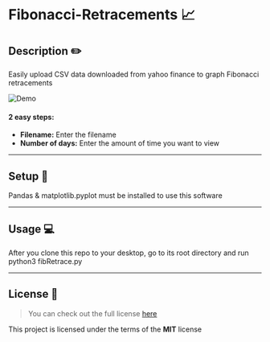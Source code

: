 
Fibonacci-Retracements :chart_with_upwards_trend:
============

## Description :pencil2:
Easily upload CSV data downloaded from yahoo finance to graph Fibonacci retracements


![Demo](https://i.imgur.com/F293AhO.png)


#### 2 easy steps:
- **Filename:** Enter the filename
- **Number of days:** Enter the amount of time you want to view

---

## Setup :wrench:
Pandas & matplotlib.pyplot must be installed to use this software

---

## Usage :computer:
After you clone this repo to your desktop, go to its root directory and run python3 fibRetrace.py 

---

## License :scroll:
>You can check out the full license [here](https://github.com/IgorAntun/node-chat/blob/master/LICENSE)

This project is licensed under the terms of the **MIT** license
